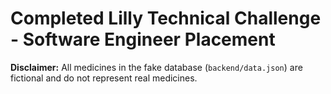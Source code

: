 # Completed Lilly Technical Challenge - Software Engineer Placement

**Disclaimer:** All medicines in the fake database (`backend/data.json`) are fictional and do not represent real medicines.

